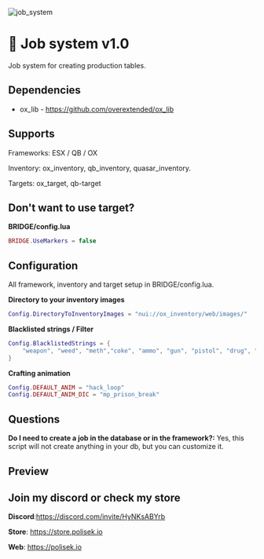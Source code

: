 
![job_system](https://github.com/polisek/pls_jobsystem/assets/107623238/44215dfa-591e-4753-9d7e-b36806b4cc80)

# 📙 Job system v1.0
Job system for creating production tables.

## Dependencies
- ox_lib - https://github.com/overextended/ox_lib

## Supports 
Frameworks: ESX / QB / OX

Inventory: ox_inventory, qb_inventory, quasar_inventory.

Targets: ox_target, qb-target

## Don't want to use target?
**BRIDGE/config.lua**
```lua
BRIDGE.UseMarkers = false
```


## Configuration
All framework, inventory and target setup in BRIDGE/config.lua.

**Directory to your inventory images**
```lua
Config.DirectoryToInventoryImages = "nui://ox_inventory/web/images/"
```

**Blacklisted strings / Filter**
```lua
Config.BlacklistedStrings = {
    "weapon", "weed", "meth","coke", "ammo", "gun", "pistol", "drug", "c4", "WEAPON", "AMMO", "at_", "keycard", "gun", "money", "black_money"
}
```

**Crafting animation**
```lua
Config.DEFAULT_ANIM = "hack_loop"
Config.DEFAULT_ANIM_DIC = "mp_prison_break"
```

## Questions
**Do I need to create a job in the database or in the framework?:** Yes, this script will not create anything in your db, but you can customize it.



## Preview



## Join my discord or check my store
**Discord**:https://discord.com/invite/HyNKsABYrb

**Store**: https://store.polisek.io

**Web**: https://polisek.io
